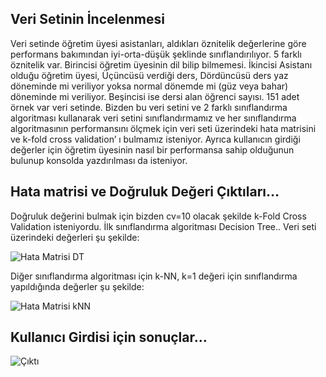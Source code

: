 ## Veri Setinin İncelenmesi
Veri setinde öğretim üyesi asistanları, aldıkları öznitelik değerlerine göre performans bakımından iyi-orta-düşük şeklinde sınıflandırılıyor. 5 farklı öznitelik var. Birincisi öğretim üyesinin dil bilip bilmemesi. İkincisi Asistanı olduğu öğretim üyesi, Üçüncüsü verdiği ders, Dördüncüsü ders yaz döneminde mi veriliyor yoksa normal dönemde mi (güz veya bahar) döneminde mi veriliyor. Beşincisi ise dersi alan öğrenci sayısı. 151 adet örnek var veri setinde.
Bizden bu veri setini ve 2 farklı sınıflandırma algoritması kullanarak veri setini sınıflandırmamız ve her sınıflandırma algoritmasının performansını ölçmek için veri seti üzerindeki hata matrisini ve k-fold cross validation’ ı bulmamız isteniyor. Ayrıca kullanıcın girdiği değerler için öğretim üyesinin nasıl bir performansa sahip olduğunun bulunup konsolda yazdırılması da isteniyor.

## Hata matrisi ve Doğruluk Değeri Çıktıları…
Doğruluk değerini bulmak için bizden cv=10 olacak şekilde k-Fold Cross Validation isteniyordu. İlk sınıflandırma algoritması Decision Tree.. Veri seti üzerindeki değerleri şu şekilde: 

![Hata Matrisi DT](https://i.hizliresim.com/e1vg0xk.jpg)

Diğer sınıflandırma algoritması için k-NN, k=1 değeri için sınıflandırma yapıldığında değerler şu şekilde:

![Hata Matrisi kNN](https://i.hizliresim.com/hyoweze.jpg)

## Kullanıcı Girdisi için sonuçlar…

![Çıktı](https://i.hizliresim.com/kd8ezi1.jpg)